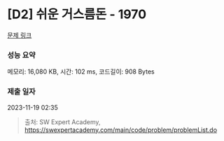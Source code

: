 # [D2] 쉬운 거스름돈 - 1970 

[문제 링크](https://swexpertacademy.com/main/code/problem/problemDetail.do?contestProbId=AV5PsIl6AXIDFAUq) 

### 성능 요약

메모리: 16,080 KB, 시간: 102 ms, 코드길이: 908 Bytes

### 제출 일자

2023-11-19 02:35



> 출처: SW Expert Academy, https://swexpertacademy.com/main/code/problem/problemList.do